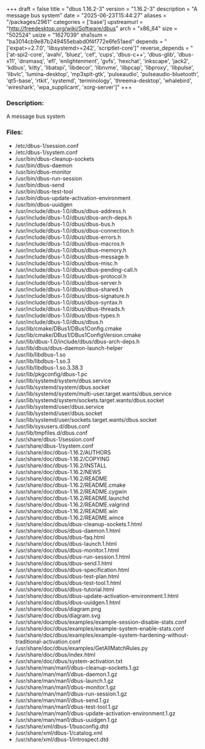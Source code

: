 +++
draft = false
title = "dbus 1.16.2-3"
version = "1.16.2-3"
description = "A message bus system"
date = "2025-06-23T15:44:27"
aliases = "/packages/2961"
categories = ['base']
upstreamurl = "http://freedesktop.org/wiki/Software/dbus"
arch = "x86_64"
size = "502524"
usize = "1627039"
sha1sum = "ba3014cb9e87b249455ebabd0f4f772e6fe51aed"
depends = "['expat>=2.7.0', 'libsystemd>=242', 'scriptlet-core']"
reverse_depends = "['at-spi2-core', 'avahi', 'bluez', 'cef', 'cups', 'dbus-c++', 'dbus-glib', 'dbus-x11', 'dnsmasq', 'efl', 'enlightenment', 'gvfs', 'hexchat', 'inkscape', 'jack2', 'kdbus', 'kitty', 'libatspi', 'libdecor', 'libnvme', 'libpcap', 'libproxy', 'libpulse', 'libvlc', 'lumina-desktop', 'mp3splt-gtk', 'pulseaudio', 'pulseaudio-bluetooth', 'qt5-base', 'rtkit', 'systemd', 'terminology', 'threema-desktop', 'whalebird', 'wireshark', 'wpa_supplicant', 'xorg-server']"
+++
### Description: 
A message bus system

### Files: 
* /etc/dbus-1/session.conf
* /etc/dbus-1/system.conf
* /usr/bin/dbus-cleanup-sockets
* /usr/bin/dbus-daemon
* /usr/bin/dbus-monitor
* /usr/bin/dbus-run-session
* /usr/bin/dbus-send
* /usr/bin/dbus-test-tool
* /usr/bin/dbus-update-activation-environment
* /usr/bin/dbus-uuidgen
* /usr/include/dbus-1.0/dbus/dbus-address.h
* /usr/include/dbus-1.0/dbus/dbus-arch-deps.h
* /usr/include/dbus-1.0/dbus/dbus-bus.h
* /usr/include/dbus-1.0/dbus/dbus-connection.h
* /usr/include/dbus-1.0/dbus/dbus-errors.h
* /usr/include/dbus-1.0/dbus/dbus-macros.h
* /usr/include/dbus-1.0/dbus/dbus-memory.h
* /usr/include/dbus-1.0/dbus/dbus-message.h
* /usr/include/dbus-1.0/dbus/dbus-misc.h
* /usr/include/dbus-1.0/dbus/dbus-pending-call.h
* /usr/include/dbus-1.0/dbus/dbus-protocol.h
* /usr/include/dbus-1.0/dbus/dbus-server.h
* /usr/include/dbus-1.0/dbus/dbus-shared.h
* /usr/include/dbus-1.0/dbus/dbus-signature.h
* /usr/include/dbus-1.0/dbus/dbus-syntax.h
* /usr/include/dbus-1.0/dbus/dbus-threads.h
* /usr/include/dbus-1.0/dbus/dbus-types.h
* /usr/include/dbus-1.0/dbus/dbus.h
* /usr/lib/cmake/DBus1/DBus1Config.cmake
* /usr/lib/cmake/DBus1/DBus1ConfigVersion.cmake
* /usr/lib/dbus-1.0/include/dbus/dbus-arch-deps.h
* /usr/lib/dbus/dbus-daemon-launch-helper
* /usr/lib/libdbus-1.so
* /usr/lib/libdbus-1.so.3
* /usr/lib/libdbus-1.so.3.38.3
* /usr/lib/pkgconfig/dbus-1.pc
* /usr/lib/systemd/system/dbus.service
* /usr/lib/systemd/system/dbus.socket
* /usr/lib/systemd/system/multi-user.target.wants/dbus.service
* /usr/lib/systemd/system/sockets.target.wants/dbus.socket
* /usr/lib/systemd/user/dbus.service
* /usr/lib/systemd/user/dbus.socket
* /usr/lib/systemd/user/sockets.target.wants/dbus.socket
* /usr/lib/sysusers.d/dbus.conf
* /usr/lib/tmpfiles.d/dbus.conf
* /usr/share/dbus-1/session.conf
* /usr/share/dbus-1/system.conf
* /usr/share/doc/dbus-1.16.2/AUTHORS
* /usr/share/doc/dbus-1.16.2/COPYING
* /usr/share/doc/dbus-1.16.2/INSTALL
* /usr/share/doc/dbus-1.16.2/NEWS
* /usr/share/doc/dbus-1.16.2/README
* /usr/share/doc/dbus-1.16.2/README.cmake
* /usr/share/doc/dbus-1.16.2/README.cygwin
* /usr/share/doc/dbus-1.16.2/README.launchd
* /usr/share/doc/dbus-1.16.2/README.valgrind
* /usr/share/doc/dbus-1.16.2/README.win
* /usr/share/doc/dbus-1.16.2/README.wince
* /usr/share/doc/dbus/dbus-cleanup-sockets.1.html
* /usr/share/doc/dbus/dbus-daemon.1.html
* /usr/share/doc/dbus/dbus-faq.html
* /usr/share/doc/dbus/dbus-launch.1.html
* /usr/share/doc/dbus/dbus-monitor.1.html
* /usr/share/doc/dbus/dbus-run-session.1.html
* /usr/share/doc/dbus/dbus-send.1.html
* /usr/share/doc/dbus/dbus-specification.html
* /usr/share/doc/dbus/dbus-test-plan.html
* /usr/share/doc/dbus/dbus-test-tool.1.html
* /usr/share/doc/dbus/dbus-tutorial.html
* /usr/share/doc/dbus/dbus-update-activation-environment.1.html
* /usr/share/doc/dbus/dbus-uuidgen.1.html
* /usr/share/doc/dbus/diagram.png
* /usr/share/doc/dbus/diagram.svg
* /usr/share/doc/dbus/examples/example-session-disable-stats.conf
* /usr/share/doc/dbus/examples/example-system-enable-stats.conf
* /usr/share/doc/dbus/examples/example-system-hardening-without-traditional-activation.conf
* /usr/share/doc/dbus/examples/GetAllMatchRules.py
* /usr/share/doc/dbus/index.html
* /usr/share/doc/dbus/system-activation.txt
* /usr/share/man/man1/dbus-cleanup-sockets.1.gz
* /usr/share/man/man1/dbus-daemon.1.gz
* /usr/share/man/man1/dbus-launch.1.gz
* /usr/share/man/man1/dbus-monitor.1.gz
* /usr/share/man/man1/dbus-run-session.1.gz
* /usr/share/man/man1/dbus-send.1.gz
* /usr/share/man/man1/dbus-test-tool.1.gz
* /usr/share/man/man1/dbus-update-activation-environment.1.gz
* /usr/share/man/man1/dbus-uuidgen.1.gz
* /usr/share/xml/dbus-1/busconfig.dtd
* /usr/share/xml/dbus-1/catalog.xml
* /usr/share/xml/dbus-1/introspect.dtd
